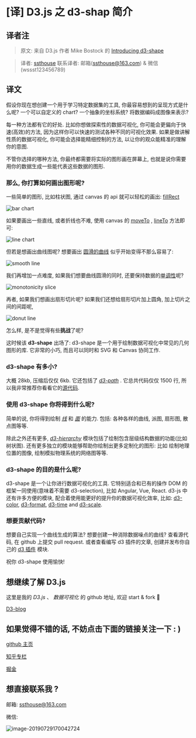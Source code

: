# [译] D3.js 之 d3-shap 简介

## 译者注

> 原文: 来自 D3.js 作者 Mike Bostock 的 [Introducing d3-shape](https://medium.com/@mbostock/introducing-d3-shape-73f8367e6d12)

> 译者: [ssthouse](https://github.com/ssthouse)
> 联系译者: 邮箱(ssthouse@163.com) & 微信(wssst123456789)

## 译文

假设你现在想创建一个用于学习特定数据集的工具, 你最容易想到的呈现方式是什么呢? 一个可以自定义的 chart? 一个抽象的坐标系统? 将数据编码成图像来表示?

每一种方法都有它的好处. 比如你想做探索性的数据可视化, 你可能会更偏向于快速(高效)的方法, 因为这样你可以快速的测试各种不同的可视化效果.
如果是做讲解性质的数据可视化, 你可能会选择能精细控制的方法, 以让你的观众能精准的理解你的意图.

不管你选择的哪种方法, 你最终都需要将实际的图形画在屏幕上, 也就是说你需要用你的数据生成一些能代表这些数据的图形.

### 那么, 你打算如何画出图形呢?

一些简单的图形, 比如柱状图, 通过 canvas 的 api 就可以轻松的画出: [fillRect](https://www.w3.org/TR/2dcontext/#dom-context-2d-fillrect)

![bar chart](https://raw.githubusercontent.com/ssthouse/d3-blog/master/d3-shape-intro/img/1.png)

如果要画出一些直线, 或者折线也不难, 使用 canvas 的 [moveTo](http://www.w3.org/TR/2dcontext/#dom-context-2d-moveto) , [lineTo](http://www.w3.org/TR/2dcontext/#dom-context-2d-lineto) 方法即可:

![line chart](https://raw.githubusercontent.com/ssthouse/d3-blog/master/d3-shape-intro/img/2.png)

但若是想画出曲线图呢? 想要画出 [圆滑的曲线](http://www.cemyuksel.com/research/catmullrom_param/) 似乎开始变得不那么容易了:

![smooth line](https://raw.githubusercontent.com/ssthouse/d3-blog/master/d3-shape-intro/img/3.png)

我们再增加一点难度, 如果我们想要曲线圆滑的同时, 还要保持数据的[单调性](http://adsabs.harvard.edu/full/1990A%26A...239..443S)呢?

![monotonicity slice](https://raw.githubusercontent.com/ssthouse/d3-blog/master/d3-shape-intro/img/4.png)

再者, 如果我们想画出扇形切片呢? 如果我们还想给扇形切片加上圆角, 加上切片之间的间距呢,

![donut line](https://raw.githubusercontent.com/ssthouse/d3-blog/master/d3-shape-intro/img/5.png)

怎么样, 是不是觉得有些**挑战**了呢?

这时候该 **d3-shape** 出场了:
d3-shape 是一个用于绘制数据可视化中常见的几何图形的库. 它非常的小巧, 而且可以同时和 SVG 和 Canvas 协同工作.

### d3-shape 有多小?

大概 28kb, 压缩后仅仅 6kb. 它还包括了 [_d3-path_](https://github.com/d3/d3-path) . 它总共代码仅仅 1500 行, 所以我非常推荐你看看它的[源代码](https://github.com/d3/d3-shape/tree/master/src).

### 使用 d3-shape 你将得到什么呢?

简单的说, 你将得到绘制 [_线_](https://github.com/d3/d3-shape#lines) 和 [_面_](https://github.com/d3/d3-shape#areas) 的能力. 包括: 各种各样的曲线, 派图, 扇形图, 散点图等等.

除此之外还有更多, [_d3-hierarchy_](https://github.com/d3/d3-hierarchy) 模块包括了绘制包含层级结构数据的功能(比如树状图). 还有更多独立的模块能够帮助你绘制出更多定制化的图形: 比如 绘制地理位置的图像, 绘制模拟物理系统的网络图等等.

### d3-shape 的目的是什么呢?

d3-shape 是一个让你进行数据可视化的工具. 它特别适合和已有的操作 DOM 的框架一同使用(意味着不需要 d3-selection), 比如 Angular, Vue, React. d3-js 中还有许多方便的模块, 配合着使用能更好的提升你的数据可视化效率, 比如: [d3-color](https://github.com/d3/d3-color), [d3-format](https://github.com/d3/d3-format), [d3-time](https://github.com/d3/d3-time) and [d3-scale](https://github.com/d3/d3-scale).

### 想要贡献代码?

想要自己实现一个曲线生成的算法? 想要创建一种消除数据噪点的曲线? 查看源代码, 在 github 上提交 pull request. 或者查看编写 d3 插件的文章, 创建并发布你自己的 [d3 插件](https://medium.com/@mbostock/let-s-make-a-d3-plugin-c8e697599f48) 模块.

祝你 d3-shape 使用愉快!

## 想继续了解 D3.js

这里是我的 _D3.js_ 、 _数据可视化_ 的 github 地址, 欢迎 start & fork :tada:

[D3-blog](https://github.com/ssthouse/d3-blog)

## 如果觉得不错的话, 不妨点击下面的链接关注一下 : )

[github 主页](https://github.com/ssthouse)

[知乎专栏](https://zhuanlan.zhihu.com/c_196857379)

[掘金](https://juejin.im/user/57bc46c8efa631005a891573/posts)

## 想直接联系我 ?

邮箱: ssthouse@163.com

微信:

![image-20190729170042724](http://ww4.sinaimg.cn/large/006tNc79gy1g5gteujraqj31040fb78s.jpg)
